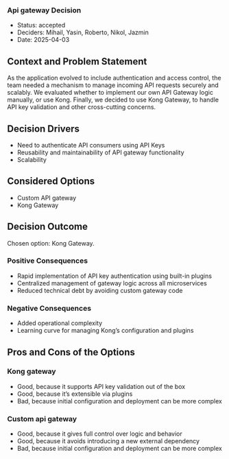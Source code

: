 ### Api gateway Decision
- Status: accepted
- Deciders: Mihail, Yasin, Roberto, Nikol, Jazmin
- Date: 2025-04-03

## Context and Problem Statement
As the application evolved to include authentication and access control, the team needed a mechanism to manage incoming API requests securely and scalably. We evaluated whether to implement our own API Gateway logic manually, or use Kong. Finally, we decided to use Kong Gateway, to handle API key validation and other cross-cutting concerns.

## Decision Drivers
- Need to authenticate API consumers using API Keys
- Reusability and maintainability of API gateway functionality
- Scalability

## Considered Options
- Custom API gateway
- Kong Gateway

## Decision Outcome
Chosen option: Kong Gateway.

### Positive Consequences
- Rapid implementation of API key authentication using built-in plugins
- Centralized management of gateway logic across all microservices
- Reduced technical debt by avoiding custom gateway code

### Negative Consequences
- Added operational complexity
- Learning curve for managing Kong’s configuration and plugins

## Pros and Cons of the Options
### Kong gateway
- Good, because it supports API key validation out of the box
- Good, because it’s extensible via plugins
- Bad, because initial configuration and deployment can be more complex

### Custom api gateway
- Good, because it gives full control over logic and behavior
- Good, because it avoids introducing a new external dependency
- Bad, because initial configuration and deployment can be more complex